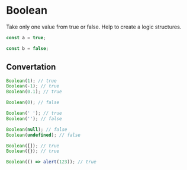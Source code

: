 # Boolean

Take only one value from true or false. Help to create a logic structures. 

```js
const a = true;

const b = false;
```

## Convertation

```js
Boolean(1); // true
Boolean(-1); // true
Boolean(0.1); // true

Boolean(0); // false

Boolean(' '); // true
Boolean(''); // false

Boolean(null); // false
Boolean(undefined); // false

Boolean([]); // true
Boolean({}); // true

Boolean(() => alert(123)); // true
```
